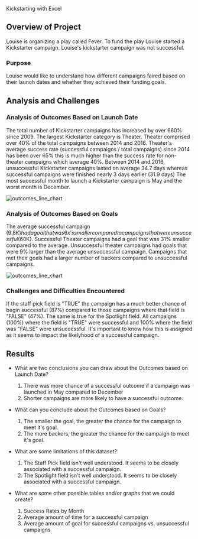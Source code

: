  Kickstarting with Excel

## Overview of Project
Louise is organizing a play called Fever. To fund the play Louise started a Kickstarter campaign. 
Louise's kickstarter campaign was not successful.

### Purpose
Louise would like to understand how different campaigns faired based on their launch dates and whether
they achieved their funding goals.

## Analysis and Challenges

### Analysis of Outcomes Based on Launch Date
The total number of Kickstarter campaigns has increased by over 660% since 2009. The largest Kickstarter category is Theater. 
Theater comprised over 40% of the total campaigns between 2014 and 2016. Theater's average success rate (successful campaigns / total campaigns)
since 2014 has been over 65% this is much higher than the success rate for non-theater campaigns which average 40%. 
Between 2014 and 2016, unsuccessful Kickstarter campaigns lasted on average 34.7 days whereas successful campaigns were finished nearly 3 days earlier (31.9 days)
The most successful month to launch a Kickstarter campaign is May and the worst month is December.

![outcomes_line_chart](https://github.com/ryanmorin/kickstarter_analysis/blob/main/Theater_Outcomes_vs_Launch.bmp?raw=true)

### Analysis of Outcomes Based on Goals
The average successful campaign ($9.8K) had a goal that was 6x's smaller compared to campaigns that were unsuccessful ($60K). Successful Theater campaigns had a goal that was 31% smaller compared to the average.  Unsuccessful theater campaigns had goals that were 9% larger than the average unsuccessful campaign. Campaigns that met their goals had a larger number of backers compared to unsuccessful campaigns.

![outcomes_line_chart](https://github.com/ryanmorin/kickstarter_analysis/blob/main/Outcomes_vs_Goals.bmp?raw=true)

### Challenges and Difficulties Encountered
If the staff pick field is "TRUE" the campaign has a much better chance of begin successful (87%) compared to those campaigns where that 
field is "FALSE" (47%). The same is true for the Spotlight field.  All campaigns (100%) where the field is "TRUE" were successful and 100% where the field was "FALSE" were unsuccessful. It's important to know how this is assigned as it seems to impact the likelyhood of a successful campaign.

## Results

- What are two conclusions you can draw about the Outcomes based on Launch Date?
   1. There was more chance of a successful outcome if a campaign was launched in May compared to December
   2. Shorter campaigns are more likely to have a successful outcome.

- What can you conclude about the Outcomes based on Goals?
   1. The smaller the goal, the greater the chance for the campaign to meet it's goal.
   2. The more backers, the greater the chance for the campaign to meet it's goal.

- What are some limitations of this dataset?
   1. The Staff Pick field isn't well understood. It seems to be closely associated with a successful campaign.
   2. The Spotlight field isn't well understood. It seems to be closely associated with a successful campaign.
   
- What are some other possible tables and/or graphs that we could create?
   1. Success Rates by Month
   2. Average amount of time for a successful campaign
   3. Average amount of goal for successful campaigns vs. unsuccessful campaigns
